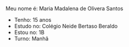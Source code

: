 Meu nome é: Maria Madalena de Olivera Santos

- Tenho: 15 anos
- Estudo no: Colégio Neide Bertaso Beraldo
- Estou no: 1B
- Turno: Manhã

